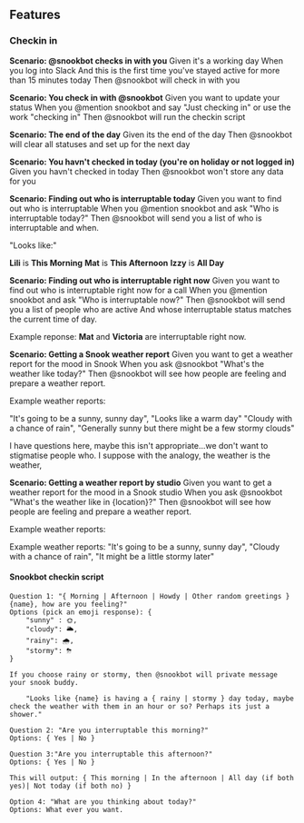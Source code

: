 
## Features

### Checkin in

**Scenario: @snookbot checks in with you**
Given it's a working day
When you log into Slack
And this is the first time you've stayed active for more than 15 minutes today
Then @snookbot will check in with you


**Scenario: You check in with @snookbot**
Given you want to update your status
When you @mention snookbot and say "Just checking in" or use the work "checking in"
Then @snookbot will run the checkin script


**Scenario: The end of the day**
Given its the end of the day
Then @snookbot will clear all statuses and set up for the next day


**Scenario: You havn't checked in today (you're on holiday or not logged in)**
Given you havn't checked in today
Then @snookbot won't store any data for you


**Scenario: Finding out who is interruptable today**
Given you want to find out who is interruptable
When you @mention snookbot and ask "Who is interruptable today?"
Then @snookbot will send you a list of who is interruptable and when.

"Looks like:"

**Lili** is **This Morning**
**Mat** is **This Afternoon**
**Izzy** is **All Day**


**Scenario: Finding out who is interruptable right now**
Given you want to find out who is interruptable right now for a call
When you @mention snookbot and ask "Who is interruptable now?"
Then @snookbot will send you a list of people who are active
And whose interruptable status matches the current time of day.

Example reponse: **Mat** and **Victoria** are interruptable right now.


**Scenario: Getting a Snook weather report**
Given you want to get a weather report for the mood in Snook
When you ask @snookbot "What's the weather like today?"
Then @snookbot will see how people are feeling and prepare a weather report.

Example weather reports:

"It's going to be a sunny, sunny day",
"Looks like a warm day"
"Cloudy with a chance of rain",
"Generally sunny but there might be a few stormy clouds"

I have questions here, maybe this isn't appropriate...we don't want to stigmatise people who.
I suppose with the analogy, the weather is the weather,


**Scenario: Getting a weather report by studio**
Given you want to get a weather report for the mood in a Snook studio
When you ask @snookbot "What's the weather like in {location}?"
Then @snookbot will see how people are feeling and prepare a weather report.

Example weather reports:

Example weather reports:
"It's going to be a sunny, sunny day",
"Cloudy with a chance of rain",
"It might be a little stormy later"


#### Snookbot checkin script

```
Question 1: "{ Morning | Afternoon | Howdy | Other random greetings } {name}, how are you feeling?"
Options (pick an emoji response): {
    "sunny" : 🌞,
    "cloudy": 🌥,
    "rainy": 🌧,
    "stormy": ⛈
}

If you choose rainy or stormy, then @snookbot will private message your snook buddy.

    "Looks like {name} is having a { rainy | stormy } day today, maybe check the weather with them in an hour or so? Perhaps its just a shower."

Question 2: "Are you interruptable this morning?"
Options: { Yes | No }

Question 3:"Are you interruptable this afternoon?"
Options: { Yes | No }

This will output: { This morning | In the afternoon | All day (if both yes)| Not today (if both no) }

Option 4: "What are you thinking about today?"
Options: What ever you want.
```